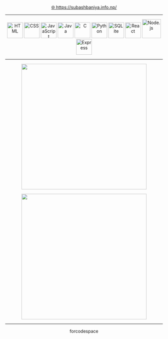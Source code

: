 

<p align="center">
  <a href="https://subashbaniya.info.np" target="_blank">🌐 https://subashbaniya.info.np/</a>
</p>

---

<p align="center">
  <img src="https://cdn.jsdelivr.net/gh/devicons/devicon/icons/html5/html5-original-wordmark.svg" alt="HTML" width="50" height="50"/>
  <img src="https://cdn.jsdelivr.net/gh/devicons/devicon/icons/css3/css3-original-wordmark.svg" alt="CSS" width="50" height="50"/>
  <img src="https://cdn.jsdelivr.net/gh/devicons/devicon/icons/javascript/javascript-original.svg" alt="JavaScript" width="50" height="50"/>
  <img src="https://cdn.jsdelivr.net/gh/devicons/devicon/icons/java/java-original-wordmark.svg" alt="Java" width="50" height="50"/>
  <img src="https://cdn.jsdelivr.net/gh/devicons/devicon/icons/c/c-original.svg" alt="C" width="50" height="50"/>
  <img src="https://cdn.jsdelivr.net/gh/devicons/devicon/icons/python/python-original-wordmark.svg" alt="Python" width="50" height="50"/>
  <img src="https://cdn.jsdelivr.net/gh/devicons/devicon/icons/sqlite/sqlite-original-wordmark.svg" alt="SQLite" width="50" height="50"/>
  <img src="https://cdn.jsdelivr.net/gh/devicons/devicon/icons/react/react-original-wordmark.svg" alt="React" width="50" height="50"/>
  <img src="https://cdn.jsdelivr.net/gh/devicons/devicon/icons/nodejs/nodejs-original-wordmark.svg" alt="Node.js" width="60" height="60"/>
  <img src="https://cdn.jsdelivr.net/gh/devicons/devicon/icons/express/express-original-wordmark.svg" alt="Express" width="50" height="50"/>
</p>

---


<p align="center">
  <img src="https://github-readme-stats.vercel.app/api?username=forcodespace&show_icons=true&hide_border=false&bg_color=0d1117&border_color=ffffff&title_color=ffffff&text_color=ffffff&icon_color=ffffff" width="400" />
</p>

<p align="center">
  <img src="https://github-readme-stats.vercel.app/api/top-langs/?username=forcodespace&layout=compact&hide_border=false&bg_color=0d1117&border_color=ffffff&title_color=ffffff&text_color=ffffff" width="400" />
</p>

---

<p align="center">
  forcodespace
</p>
